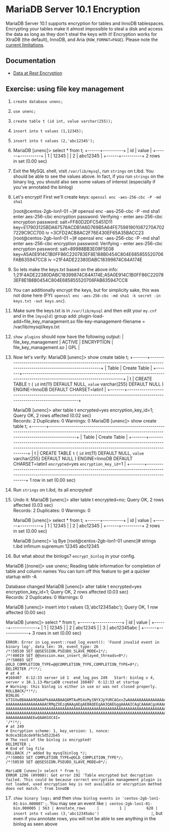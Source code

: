 # MariaDB Server 10.1 Encryption

MariaDB Server 10.1 supports encryption for tables and InnoDB tablespaces. Encrypting your tables make it almost impossible to steal a disk and access the data as long as they don't steal the keys with it! Encryption works for XtraDB (the default), InnoDB, and Aria (`ROW_FORMAT=PAGE`). Please note the [current limitations](https://mariadb.com/kb/en/mariadb/data-at-rest-encryption/#limitations).

## Documentation
* [Data at Rest Encryption](https://mariadb.com/kb/en/mariadb/data-at-rest-encryption)

## Exercise: using file key management
1. `create database unenc;`
2. `use unenc;`
3. `create table t (id int, value varchar(255));`
4. `insert into t values (1,12345);`
5. `insert into t values (2,'abc12345');`
6. 
	MariaDB [unenc]> select * from t;
	+------+----------+
	| id   | value    |
	+------+----------+
	|    1 | 12345    |
	|    2 | abc12345 |
	+------+----------+
	2 rows in set (0.00 sec)

7. Exit the MySQL shell, visit `/var/lib/mysql`, run `strings` on t.ibd. You should be able to see the values above. In fact, if you run `strings` on the binary log, you should also see some values of interest (especially if you've annotated the binlog)
8. Let's encrypt! First we'll create keys: `openssl enc -aes-256-cbc -P -md sha1`

	[root@centos-2gb-lon1-01 ~]# openssl enc -aes-256-cbc -P -md sha1
	enter aes-256-cbc encryption password:
	Verifying - enter aes-256-cbc encryption password:
	salt=FF80D2DFC5451D11
	key=E17903125BDA67576ACDB1A6D769B5A64FE75981901087270A7027229C9CC700
	iv =3CFD2ACB8AC2F76E430EF65A35BACC23
	[root@centos-2gb-lon1-01 ~]# openssl enc -aes-256-cbc -P -md sha1
	enter aes-256-cbc encryption password:
	Verifying - enter aes-256-cbc encryption password:
	salt=89988BB3E09F5E08
	key=A5A0E914C1B0FF86C220783EF8E188B0454C804E685855520706FAB635947CC8
	iv =21F4ADE22380DABC18399874C64A174E

9. So lets make the keys.txt based on the above info:
1;21F4ADE22380DABC18399874C64A174E;A5A0E914C1B0FF86C220783EF8E188B0454C804E685855520706FAB635947CC8
10. You can additionally encrypt the keys, but for simplicity sake, this was not done here (FYI: `openssl enc -aes-256-cbc -md sha1 -k secret -in keys.txt -out keys.enc`).
11. Make sure the keys.txt is in `/var/lib/mysql` and then edit your `my.cnf` and in the `[mysqld]` group add:
	plugin-load-add=file_key_management.so
	file-key-management-filename = /var/lib/mysql/keys.txt
12. `show plugins` should now have the following output:
	| file_key_management           | ACTIVE   | ENCRYPTION         | file_key_management.so | GPL     |
13. Now let's verify:
	MariaDB [unenc]> show create table t;
	+-------+----------------------------------------------------------------------------------------------------------------------------+
	| Table | Create Table                                                                                                               |
	+-------+----------------------------------------------------------------------------------------------------------------------------+
	| t     | CREATE TABLE `t` (
	  `id` int(11) DEFAULT NULL,
	  `value` varchar(255) DEFAULT NULL
	) ENGINE=InnoDB DEFAULT CHARSET=latin1 |
	+-------+----------------------------------------------------------------------------------------------------------------------------+

	MariaDB [unenc]> alter table t encrypted=yes encryption_key_id=1;
	Query OK, 2 rows affected (0.02 sec)               
	Records: 2  Duplicates: 0  Warnings: 0
	MariaDB [unenc]> show create table t;
	+-------+------------------------------------------------------------------------------------------------------------------------------------------------------------------+
	| Table | Create Table                                                                                                                                                     |
	+-------+------------------------------------------------------------------------------------------------------------------------------------------------------------------+
	| t     | CREATE TABLE `t` (
	  `id` int(11) DEFAULT NULL,
	  `value` varchar(255) DEFAULT NULL
	) ENGINE=InnoDB DEFAULT CHARSET=latin1 `encrypted`=yes `encryption_key_id`=1 |
	+-------+------------------------------------------------------------------------------------------------------------------------------------------------------------------+
	1 row in set (0.00 sec)
14. Run `strings` on t.ibd, its all encrpyted!
15. Undo it:
	MariaDB [unenc]> alter table t encrypted=no;
	Query OK, 2 rows affected (0.03 sec)               
	Records: 2  Duplicates: 0  Warnings: 0

	MariaDB [unenc]> select * from t;
	+------+----------+
	| id   | value    |
	+------+----------+
	|    1 | 12345    |
	|    2 | abc12345 |
	+------+----------+
	2 rows in set (0.00 sec)

	MariaDB [unenc]> \q
	Bye
	[root@centos-2gb-lon1-01 unenc]# strings t.ibd 
	infimum
	supremum
	12345
	abc12345
16. But what about the binlogs? `encrypt_binlog` in your config.

MariaDB [(none)]> use unenc;
Reading table information for completion of table and column names
You can turn off this feature to get a quicker startup with -A

Database changed
MariaDB [unenc]> alter table t encrypted=yes encryption_key_id=1;
Query OK, 2 rows affected (0.03 sec)               
Records: 2  Duplicates: 0  Warnings: 0

MariaDB [unenc]> insert into t values (3,'abc12345abc');
Query OK, 1 row affected (0.00 sec)

MariaDB [unenc]> select * from t;
+------+-------------+
| id   | value       |
+------+-------------+
|    1 | 12345       |
|    2 | abc12345    |
|    3 | abc12345abc |
+------+-------------+
3 rows in set (0.00 sec)

	ERROR: Error in Log_event::read_log_event(): 'Found invalid event in binary log', data_len: 39, event_type: 26
	/*!50530 SET @@SESSION.PSEUDO_SLAVE_MODE=1*/;
	/*!40019 SET @@session.max_insert_delayed_threads=0*/;
	/*!50003 SET @OLD_COMPLETION_TYPE=@@COMPLETION_TYPE,COMPLETION_TYPE=0*/;
	DELIMITER /*!*/;
	# at 4
	#160407  6:12:33 server id 1  end_log_pos 249   Start: binlog v 4, server v 10.1.13-MariaDB created 160407  6:12:33 at startup
	# Warning: this binlog is either in use or was not closed properly.
	ROLLBACK/*!*/;
	BINLOG '
	kTIGVw8BAAAA9QAAAPkAAAABAAQAMTAuMS4xMy1NYXJpYURCAGxvZwAAAAAAAAAAAAAAAAAAAAAA
	AAAAAAAAAAAAAAAAAACRMgZXEzgNAAgAEgAEBAQEEgAA3QAEGggAAAAICAgCAAAACgoKAAAAAAAA
	AAAAAAAAAAAAAAAAAAAAAAAAAAAAAAAAAAAAAAAAAAAAAAAAAAAAAAAAAAAAAAAAAAAAAAAAAAAA
	AAAAAAAAAAAAAAAAAAAAAAAAAAAAAAAAAAAAAAAAAAAAAAAAAAAAAAAAAAAAAAAAAAAAAAAAAAAA
	AAAAAAAAAAAEEwQAAKGXC4I=
	'/*!*/;
	# at 249
	# Encryption scheme: 1, key_version: 1, nonce: 9c0ce381dcde9f8c5d522b45
	# The rest of the binlog is encrypted!
	DELIMITER ;
	# End of log file
	ROLLBACK /* added by mysqlbinlog */;
	/*!50003 SET COMPLETION_TYPE=@OLD_COMPLETION_TYPE*/;
	/*!50530 SET @@SESSION.PSEUDO_SLAVE_MODE=0*/;

	MariaDB [unenc]> select * from t;
	ERROR 1296 (HY000): Got error 192 'Table encrypted but decryption failed. This could be because correct encryption management plugin is not loaded, used encryption key is not available or encryption method does not match.' from InnoDB
	
17. `show binary logs;` and then `show binlog events in 'centos-2gb-lon1-01-bin.000007';`. You may see an event like `| centos-2gb-lon1-01-bin.000005 | 563 | Annotate_rows     |         1 |         620 | insert into t values (3,'abc12345abc')                       |`, but even if you annotate rows, you will not be able to see anything in the binlog as seen above